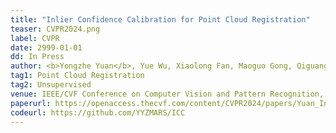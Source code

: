 ```yaml
---
title: "Inlier Confidence Calibration for Point Cloud Registration" 
teaser: CVPR2024.png
label: CVPR
date: 2999-01-01
dd: In Press
author: <b>Yongzhe Yuan</b>, Yue Wu, Xiaolong Fan, Maoguo Gong, Qiguang Miao, Wenping Ma
tag1: Point Cloud Registration
tag2: Unsupervised
venue: IEEE/CVF Conference on Computer Vision and Pattern Recognition, 2024 <b>(CCF A)</b>
paperurl: https://openaccess.thecvf.com/content/CVPR2024/papers/Yuan_Inlier_Confidence_Calibration_for_Point_Cloud_Registration_CVPR_2024_paper.pdf
codeurl: https://github.com/YYZMARS/ICC
---
```


